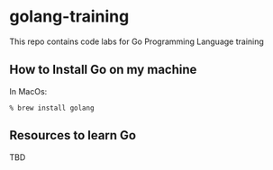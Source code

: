 # golang-training

This repo contains code labs for Go Programming Language training


## How to Install Go on my machine

In MacOs:

	% brew install golang


## Resources to learn Go

TBD
